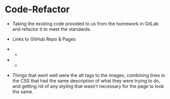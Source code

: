 # Code-Refactor

* Taking the existing code provided to us from the homework in GitLab and refactor it to meet the standards.

* Links to GitHub Repo & Pages
* -
* -

* Things that went well were the alt tags to the images, combining lines in the CSS that had the same description of what they were trying to do, and getting rid of any styling that wasn't necessary for the page to look the same.